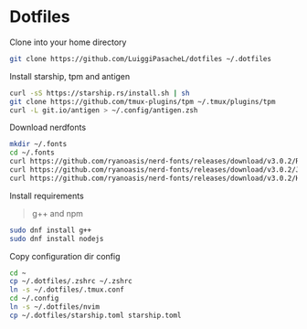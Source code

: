 
# Dotfiles

Clone into your home directory
```sh
git clone https://github.com/LuiggiPasacheL/dotfiles ~/.dotfiles
```

Install starship, tpm and antigen
```sh
curl -sS https://starship.rs/install.sh | sh
git clone https://github.com/tmux-plugins/tpm ~/.tmux/plugins/tpm
curl -L git.io/antigen > ~/.config/antigen.zsh
```

Download nerdfonts
```sh
mkdir ~/.fonts
cd ~/.fonts
curl https://github.com/ryanoasis/nerd-fonts/releases/download/v3.0.2/RobotoMono.zip
curl https://github.com/ryanoasis/nerd-fonts/releases/download/v3.0.2/JetBrainsMono.zip
curl https://github.com/ryanoasis/nerd-fonts/releases/download/v3.0.2/Hack.zip
```

Install requirements
> g++ and npm 
```sh
sudo dnf install g++
sudo dnf install nodejs
```

Copy configuration dir config
```sh
cd ~
cp ~/.dotfiles/.zshrc ~/.zshrc
ln -s ~/.dotfiles/.tmux.conf
cd ~/.config
ln -s ~/.dotfiles/nvim
cp ~/.dotfiles/starship.toml starship.toml
```
